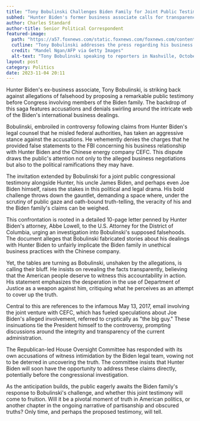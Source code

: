 ```yaml
---
title: "Tony Bobulinski Challenges Biden Family for Joint Public Testimony"
subhed: "Hunter Biden's former business associate calls for transparency amid allegations of falsehood"
author: Charles Standard
author-title: Senior Political Correspondent
featured-image: 
  path: "https://a57.foxnews.com/static.foxnews.com/foxnews.com/content/uploads/2020/10/720/405/Bobulinski.jpg?ve=1&tl=1"
  cutline: "Tony Bobulinski addresses the press regarding his business dealings with Hunter Biden."
  credit: "Mandel Ngan/AFP via Getty Images"
  alt-text: "Tony Bobulinski speaking to reporters in Nashville, October 22, 2020."
layout: post
category: Politics
date: 2023-11-04 20:11
---
```


Hunter Biden's ex-business associate, Tony Bobulinski, is striking back against allegations of falsehood by proposing a remarkable public testimony before Congress involving members of the Biden family. The backdrop of this saga features accusations and denials swirling around the intricate web of the Biden's international business dealings.

Bobulinski, embroiled in controversy following claims from Hunter Biden's legal counsel that he misled federal authorities, has taken an aggressive stance against the accusations. He vehemently denies the charges that he provided false statements to the FBI concerning his business relationship with Hunter Biden and the Chinese energy company CEFC. This dispute draws the public's attention not only to the alleged business negotiations but also to the political ramifications they may have.

The invitation extended by Bobulinski for a joint public congressional testimony alongside Hunter, his uncle James Biden, and perhaps even Joe Biden himself, raises the stakes in this political and legal drama. His bold challenge throws down the gauntlet, demanding a space where, under the scrutiny of public gaze and oath-bound truth-telling, the veracity of his and the Biden family's claims can be weighed.

This confrontation is rooted in a detailed 10-page letter penned by Hunter Biden's attorney, Abbe Lowell, to the U.S. Attorney for the District of Columbia, urging an investigation into Bobulinski's supposed falsehoods. The document alleges that Bobulinski fabricated stories about his dealings with Hunter Biden to unfairly implicate the Biden family in unethical business practices with the Chinese company.

Yet, the tables are turning as Bobulinski, unshaken by the allegations, is calling their bluff. He insists on revealing the facts transparently, believing that the American people deserve to witness this accountability in action. His statement emphasizes the desperation in the use of Department of Justice as a weapon against him, critiquing what he perceives as an attempt to cover up the truth.

Central to this are references to the infamous May 13, 2017, email involving the joint venture with CEFC, which has fueled speculations about Joe Biden's alleged involvement, referred to cryptically as "the big guy." These insinuations tie the President himself to the controversy, prompting discussions around the integrity and transparency of the current administration.

The Republican-led House Oversight Committee has responded with its own accusations of witness intimidation by the Biden legal team, vowing not to be deterred in uncovering the truth. The committee insists that Hunter Biden will soon have the opportunity to address these claims directly, potentially before the congressional investigation.

As the anticipation builds, the public eagerly awaits the Biden family's response to Bobulinski's challenge, and whether this joint testimony will come to fruition. Will it be a pivotal moment of truth in American politics, or another chapter in the ongoing narrative of partisanship and obscured truths? Only time, and perhaps the proposed testimony, will tell.
